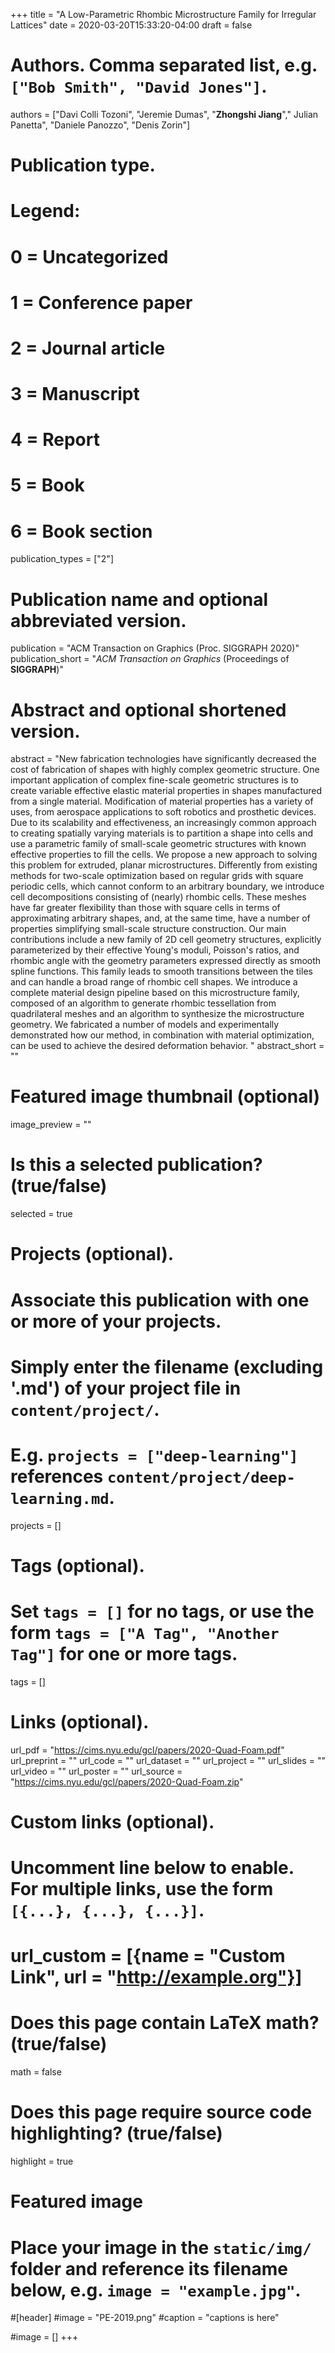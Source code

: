 +++
title = "A Low-Parametric Rhombic Microstructure Family for Irregular Lattices"
date = 2020-03-20T15:33:20-04:00
draft = false

# Authors. Comma separated list, e.g. `["Bob Smith", "David Jones"]`.
authors = ["Davi Colli Tozoni", "Jeremie Dumas", "**Zhongshi Jiang**"," Julian Panetta", "Daniele Panozzo", "Denis Zorin"]

# Publication type.
# Legend:
# 0 = Uncategorized
# 1 = Conference paper
# 2 = Journal article
# 3 = Manuscript
# 4 = Report
# 5 = Book
# 6 = Book section
publication_types = ["2"]

# Publication name and optional abbreviated version.
publication = "ACM Transaction on Graphics (Proc. SIGGRAPH 2020)"
publication_short = "*ACM Transaction on Graphics* (Proceedings of  **SIGGRAPH**)"

# Abstract and optional shortened version.
abstract = "New fabrication technologies have significantly decreased the cost of fabrication of shapes with highly complex geometric structure. One important application of complex fine-scale geometric structures is to create variable effective elastic material properties in shapes manufactured from a single material. Modification of material properties has a variety of uses, from aerospace applications to soft robotics and prosthetic devices. Due to its scalability and effectiveness, an increasingly common approach to creating spatially varying materials is to partition a shape into cells and use a parametric family of small-scale geometric structures with known effective properties to fill the cells. We propose a new approach to solving this problem for extruded, planar microstructures. Differently from existing methods for two-scale optimization based on regular grids with square periodic cells, which cannot conform to an arbitrary boundary, we introduce cell decompositions consisting of (nearly) rhombic cells. These meshes have far greater flexibility than those with square cells in terms of approximating arbitrary shapes, and, at the same time, have a number of properties simplifying small-scale structure construction. Our main contributions include a new family of 2D cell geometry structures, explicitly parameterized by their effective Young's moduli, Poisson's ratios, and rhombic angle with the geometry parameters expressed directly as smooth spline functions. This family leads to smooth transitions between the tiles and can handle a broad range of rhombic cell shapes. We introduce a complete material design pipeline based on this microstructure family, composed of an algorithm to generate rhombic tessellation from quadrilateral meshes and an algorithm to synthesize the microstructure geometry. We fabricated a number of models and experimentally demonstrated how our method, in combination with material optimization, can be used to achieve the desired deformation behavior. "
abstract_short = ""

# Featured image thumbnail (optional)
image_preview = ""

# Is this a selected publication? (true/false)
selected = true

# Projects (optional).
#   Associate this publication with one or more of your projects.
#   Simply enter the filename (excluding '.md') of your project file in `content/project/`.
#   E.g. `projects = ["deep-learning"]` references `content/project/deep-learning.md`.
projects = []

# Tags (optional).
#   Set `tags = []` for no tags, or use the form `tags = ["A Tag", "Another Tag"]` for one or more tags.
tags = []

# Links (optional).
url_pdf = "https://cims.nyu.edu/gcl/papers/2020-Quad-Foam.pdf"
url_preprint = ""
url_code = ""
url_dataset = ""
url_project = ""
url_slides = ""
url_video = ""
url_poster = ""
url_source = "https://cims.nyu.edu/gcl/papers/2020-Quad-Foam.zip"

# Custom links (optional).
#   Uncomment line below to enable. For multiple links, use the form `[{...}, {...}, {...}]`.
# url_custom = [{name = "Custom Link", url = "http://example.org"}]

# Does this page contain LaTeX math? (true/false)
math = false

# Does this page require source code highlighting? (true/false)
highlight = true

# Featured image
# Place your image in the `static/img/` folder and reference its filename below, e.g. `image = "example.jpg"`.
#[header]
#image = "PE-2019.png"
#caption = "captions is here"

#image = []
+++

